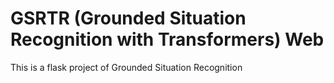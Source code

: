 # GSRTR (Grounded Situation Recognition with Transformers) Web
This is a flask project of Grounded Situation Recognition
